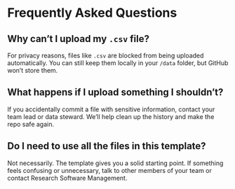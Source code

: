 # Frequently Asked Questions

## Why can’t I upload my `.csv` file?

For privacy reasons, files like `.csv` are blocked from being uploaded automatically. You can still keep them locally in your `/data` folder, but GitHub won’t store them.

## What happens if I upload something I shouldn’t?

If you accidentally commit a file with sensitive information, contact your team lead or data steward. We’ll help clean up the history and make the repo safe again.

## Do I need to use all the files in this template?

Not necessarily. The template gives you a solid starting point. If something feels confusing or unnecessary, talk to other members of your team or contact Research Software Management.
